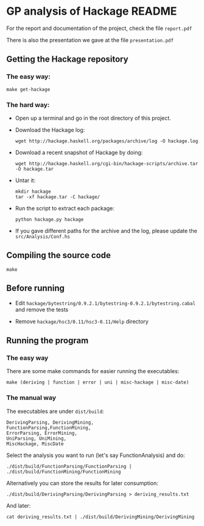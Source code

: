 # GP analysis of Hackage README

For the report and documentation of the project, check the file `report.pdf`

There is also the presentation we gave at the file `presentation.pdf`

## Getting the Hackage repository

### The easy way:

~~~
make get-hackage
~~~

### The hard way:

* Open up a terminal and go in the root directory of this project.
* Download the Hackage log:

    ~~~
    wget http://hackage.haskell.org/packages/archive/log -O hackage.log

    ~~~

* Download a recent snapshot of Hackage by doing:

    ~~~
   	wget http://hackage.haskell.org/cgi-bin/hackage-scripts/archive.tar -O hackage.tar
    ~~~

* Untar it:

    ~~~
    mkdir hackage
	tar -xf hackage.tar -C hackage/
    ~~~

* Run the script to extract each package:

    ~~~
    python hackage.py hackage
    ~~~

* If you gave different paths for the archive and the log, please
update the `src/Analysis/Conf.hs`

## Compiling the source code

~~~
make
~~~

## Before running

- Edit `hackage/bytestring/0.9.2.1/bytestring-0.9.2.1/bytestring.cabal` and remove the tests

- Remove `hackage/hsc3/0.11/hsc3-0.11/Help` directory


## Running the program

### The easy way

There are some make commands for easier running the executables:

~~~
make (deriving | function | error | uni | misc-hackage | misc-date)
~~~

### The manual way

The executables are under `dist/build`: 

~~~
DerivingParsing, DerivingMining,
FunctionParsing,FunctionMining,
ErrorParsing, ErrorMining,
UniParsing, UniMining,
MiscHackage, MiscDate
~~~

Select the analysis you want to run (let's say FunctionAnalysis) and do:

~~~
./dist/build/FunctionParsing/FunctionParsing | ./dist/build/FunctionMining/FunctionMining
~~~

Alternatively you can store the results for later consumption:

~~~
./dist/build/DerivingParsing/DerivingParsing > deriving_results.txt
~~~

And later:

~~~
cat deriving_results.txt | ./dist/build/DerivingMining/DerivingMining
~~~




